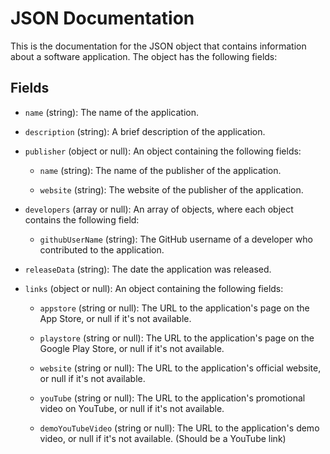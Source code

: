 # JSON Documentation

This is the documentation for the JSON object that contains information about a software application. The object has the following fields:

## Fields

* `name` (string): The name of the application.

* `description` (string): A brief description of the application.

* `publisher` (object or null): An object containing the following fields:

  * `name` (string): The name of the publisher of the application.
  
  * `website` (string): The website of the publisher of the application.
  
* `developers` (array or null): An array of objects, where each object contains the following field:

  * `githubUserName` (string): The GitHub username of a developer who contributed to the application.
  
* `releaseData` (string): The date the application was released.
  
* `links` (object or null): An object containing the following fields:

  * `appstore` (string or null): The URL to the application's page on the App Store, or null if it's not available.
  
  * `playstore` (string or null): The URL to the application's page on the Google Play Store, or null if it's not available.
  
  * `website` (string or null): The URL to the application's official website, or null if it's not available.

  * `youTube` (string or null): The URL to the application's promotional video on YouTube, or null if it's not available.

  * `demoYouTubeVideo` (string or null): The URL to the application's demo video, or null if it's not available. (Should be a YouTube link)
